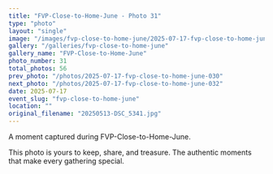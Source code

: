 ```yaml
---
title: "FVP-Close-to-Home-June - Photo 31"
type: "photo"
layout: "single"
image: "/images/fvp-close-to-home-june/2025-07-17-fvp-close-to-home-june-031.jpg"
gallery: "/galleries/fvp-close-to-home-june"
gallery_name: "FVP-Close-to-Home-June"
photo_number: 31
total_photos: 56
prev_photo: "/photos/2025-07-17-fvp-close-to-home-june-030"
next_photo: "/photos/2025-07-17-fvp-close-to-home-june-032"
date: 2025-07-17
event_slug: "fvp-close-to-home-june"
location: ""
original_filename: "20250513-DSC_5341.jpg"
---
```


A moment captured during FVP-Close-to-Home-June.

This photo is yours to keep, share, and treasure. The authentic moments that make every gathering special.